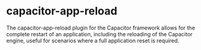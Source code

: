 # capacitor-app-reload
The capacitor-app-reload plugin for the Capacitor framework allows for the complete restart of an application, including the reloading of the Capacitor engine, useful for scenarios where a full application reset is required.
